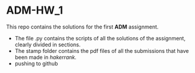 # ADM-HW_1
This repo contains the solutions for the first **ADM** assignment.
- The file .py contains the scripts of all the solutions of the assignment, clearly divided in sections. 
- The stamp folder contains the pdf files of all the submissions that have been made in *hakerrank.*
- pushing to github